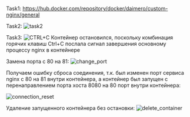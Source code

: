 Task1: https://hub.docker.com/repository/docker/daimero/custom-nginx/general

Task2: ![task2](https://github.com/user-attachments/assets/0da16689-73cd-4b2d-91b1-2996a3549ce8)

Task3: ![CTRL+C](https://github.com/user-attachments/assets/29727593-9246-41e8-8fa3-b21e3415666e)
Контейнер остановился, поскольку комбинация горячих клавиш Ctrl+C послала сигнал завершения основному процессу nginx в контейнере

Замена порта с 80 на 81:
![change_port](https://github.com/user-attachments/assets/9e8d0a4c-cbc3-4f3e-a5e4-6e6f0777afc6)

Получаем ошибку сброса соединения, т.к. был изменен порт сервиса nginx с 80 на 81 внутри контейнера, а контейнер был запущен с перенаправлением порта хоста 8080 на 80 порт внутри контейнера:

![connection_reset](https://github.com/user-attachments/assets/f8bf9dae-6722-4b29-83b1-b76a6fd34bab)

Удаление запущенного контейнера без остановки:
![delete_container](https://github.com/user-attachments/assets/de2e2f0e-c7f3-4d13-a951-1a71ae1a771e)
